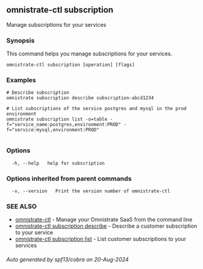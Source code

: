## omnistrate-ctl subscription

Manage subscriptions for your services

### Synopsis

This command helps you manage subscriptions for your services.

```
omnistrate-ctl subscription [operation] [flags]
```

### Examples

```
# Describe subscription
omnistrate subscription describe subscription-abcd1234

# List subscriptions of the service postgres and mysql in the prod environment
omnistrate subscription list -o=table -f="service_name:postgres,environment:PROD" -f="service:mysql,environment:PROD"


```

### Options

```
  -h, --help   help for subscription
```

### Options inherited from parent commands

```
  -v, --version   Print the version number of omnistrate-ctl
```

### SEE ALSO

* [omnistrate-ctl](omnistrate-ctl.md)	 - Manage your Omnistrate SaaS from the command line
* [omnistrate-ctl subscription describe](omnistrate-ctl_subscription_describe.md)	 - Describe a customer subscription to your service
* [omnistrate-ctl subscription list](omnistrate-ctl_subscription_list.md)	 - List customer subscriptions to your services

###### Auto generated by spf13/cobra on 20-Aug-2024
